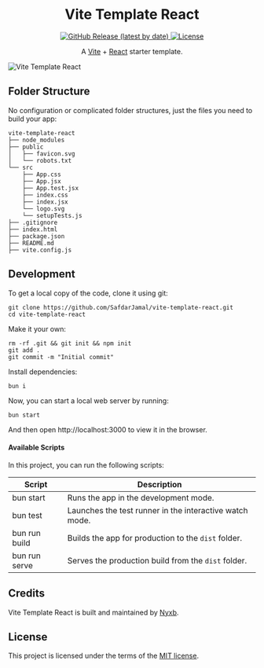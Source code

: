 <h1 align="center">
  Vite Template React
</h1>

<p align="center">
  <a href="https://github.com/nyxb/vite-template-react/releases">
    <img src="https://img.shields.io/github/v/release/nyxb/vite-template-react" alt="GitHub Release (latest by date)" />
  </a>
  <a href="https://github.com/nyxb/vite-template-react/blob/main/LICENSE">
    <img src="https://img.shields.io/github/license/nyxb/vite-template-react" alt="License" />
  </a>
</p>

<p align="center">
    A <a href="https://vitejs.dev">Vite</a> + <a href="https://react.dev">React</a> starter template.
</p>

![Vite Template React](https://github.com/nyxb/vite-template-react/assets/48409548/4b1eb99e-01b8-4752-91c0-76930e7948c1)

## Folder Structure

No configuration or complicated folder structures, just the files you need to build your app:

```
vite-template-react
├── node_modules
├── public
│   ├── favicon.svg
│   └── robots.txt
└── src
    ├── App.css
    ├── App.jsx
    ├── App.test.jsx
    ├── index.css
    ├── index.jsx
    └── logo.svg
    └── setupTests.js
├── .gitignore
├── index.html
├── package.json
├── README.md
├── vite.config.js
```

## Development

To get a local copy of the code, clone it using git:

```
git clone https://github.com/SafdarJamal/vite-template-react.git
cd vite-template-react
```

Make it your own:

```
rm -rf .git && git init && npm init
git add .
git commit -m "Initial commit"
```

Install dependencies:

```
bun i
```

Now, you can start a local web server by running:

```
bun start
```

And then open http://localhost:3000 to view it in the browser.

#### Available Scripts

In this project, you can run the following scripts:

| Script        | Description                                             |
| ------------- | ------------------------------------------------------- |
| bun start     | Runs the app in the development mode.                   |
| bun test      | Launches the test runner in the interactive watch mode. |
| bun run build | Builds the app for production to the `dist` folder.     |
| bun run serve | Serves the production build from the `dist` folder.     |

## Credits

Vite Template React is built and maintained by [Nyxb](https://safdarjamal.github.io).

## License

This project is licensed under the terms of the [MIT license](https://github.com/nyxb/vite-template-react/blob/main/LICENSE).
